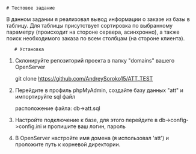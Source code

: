     # Тестовое задание 

В данном задании я реализовал вывод информации о заказе из базы в таблицу. Для таблицы присутствует сортировка по выбранному параметру (происходит на стороне сервера, асинхронно), а также поиск необходимого заказа по всем столбцам (на стороне клиента). 

       # Установка 

1. Склонируйте репозиторий проекта в папку "domains" вашего OpenServer

    git clone https://github.com/AndreySoroko15/ATT_TEST

2. Перейдите в профиль phpMyAdmin, создайте базу данных "att" и импортируйте sql файл

    расположение файла: db->att.sql

3. Настройте подключение к базе, для этого перейдите в db->config->config.ini и пропишите ваш логин, пароль

4. В OpenServer настройте имя домена (я использовал 'att') и проложите путь к корневой директории. 